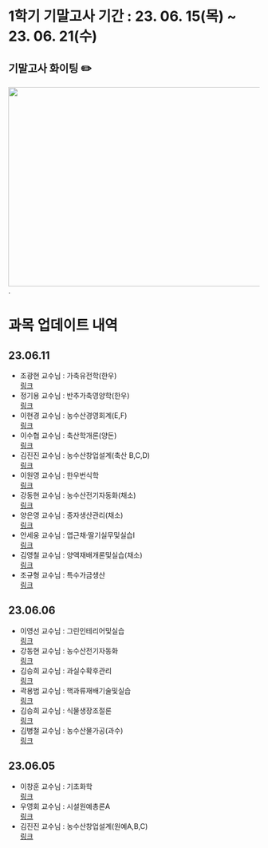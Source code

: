 # 1학기 기말고사 기간 : 23. 06. 15(목) ~ 23. 06. 21(수)

## 기말고사 화이팅 ✏️

<img src="https://s11.gifyu.com/images/Su18G.gif" width="600" height="400" />.

# 과목 업데이트 내역

## 23.06.11

- 조광현 교수님 : 가축유전학(한우)  
  [링크](<https://knuaf.info/수업/1학년/학과/축산/한우전공/조광현교수님_가축유전학(한우)>)
- 정기용 교수님 : 반추가축영양학(한우)  
  [링크](<https://knuaf.info/수업/1학년/학과/축산/한우전공/정기용교수님_반추가축영양학(한우)>)
- 이현경 교수님 : 농수산경영회계(E,F)  
  [링크](<https://knuaf.info/수업/1학년/축산 계열 공통/이현경교수님_농수산경영회계(E,F)>)
- 이수협 교수님 : 축산학개론(양돈)  
  [링크](<https://knuaf.info/수업/1학년/학과/축산/양돈전공/이수협교수님_축산학개론(양돈)>)
- 김진진 교수님 : 농수산창업설계(축산 B,C,D)  
  [링크](<https://knuaf.info/수업/1학년/축산 계열 공통/김진진교수님_농수산창업설계(축산,B,C,D)>)
- 이원영 교수님 : 한우번식학  
  [링크](https://knuaf.info/수업/1학년/학과/축산/한우전공/이원영교수님_한우번식학)
- 강동현 교수님 : 농수산전기자동화(채소)  
  [링크](<https://knuaf.info/수업/3학년/원예/채소전공/필수/강동현교수님_농수산전기자동화(채소)>)
- 양은영 교수님 : 종자생산관리(채소)  
  [링크](<https://knuaf.info/수업/3학년/원예/채소전공/필수/양은영교수님_종자생산관리(채소)>)
- 안세웅 교수님 : 엽근채·딸기실무및실습I  
  [링크](https://knuaf.info/수업/3학년/원예/채소전공/선택/안세웅교수님_엽근채.딸기실무및실습Ⅰ)
- 김영철 교수님 : 양액재배개론및실습(채소)  
  [링크](<https://knuaf.info/수업/3학년/원예/채소전공/선택/김영철교수님_양액재배개론및실습(채소)>)
- 조규형 교수님 : 특수가금생산  
  [링크](https://knuaf.info/수업/3학년/축산/가금전공/선택/조규형교수님_특수가금생산)

## 23.06.06

- 이영선 교수님 : 그린인테리어및실습  
  [링크](https://knuaf.info/수업/3학년/원예/과수전공/선택/이영선교수님_그린인테리어및실습)
- 강동현 교수님 : 농수산전기자동화  
  [링크](<https://knuaf.info/수업/3학년/원예/과수전공/필수/강동현교수님_농수산전기자동화(과수)>)
- 김승희 교수님 : 과실수확후관리  
  [링크](https://knuaf.info/수업/3학년/원예/과수전공/선택/김승희교수님_과실수확후관리)
- 곽용범 교수님 : 핵과류재배기술및실습  
  [링크](https://knuaf.info/수업/3학년/원예/과수전공/선택/곽용범교수님_핵과류재배기술및실습)
- 김승희 교수님 : 식물생장조절론  
  [링크](https://knuaf.info/수업/3학년/원예/과수전공/필수/김승희교수님_식물생장조절론)
- 김병철 교수님 : 농수산물가공(과수)  
  [링크](<https://knuaf.info/수업/3학년/원예/과수전공/필수/김병철교수님_농수산물가공(과수)>)

## 23.06.05

- 이창훈 교수님 : 기초화학  
  [링크](https://knuaf.info/%EC%88%98%EC%97%85/1%ED%95%99%EB%85%84/%EC%9B%90%EC%98%88%20%EA%B3%84%EC%97%B4%20%EA%B3%B5%ED%86%B5%20/%EC%9D%B4%EC%B0%BD%ED%9B%88%EA%B5%90%EC%88%98%EB%8B%98_%EA%B8%B0%EC%B4%88%ED%99%94%ED%95%99)
- 우영회 교수님 : 시설원예총론A  
  [링크](https://knuaf.info/%EC%88%98%EC%97%85/1%ED%95%99%EB%85%84/%ED%95%99%EA%B3%BC/%EC%9B%90%EC%98%88/%EC%9B%90%EC%98%88%ED%99%98%EA%B2%BD%EC%8B%9C%EC%8A%A4%ED%85%9C%EC%A0%84%EA%B3%B5/%EC%9A%B0%EC%98%81%ED%9A%8C%EA%B5%90%EC%88%98%EB%8B%98_%EC%8B%9C%EC%84%A4%EC%9B%90%EC%98%88%EC%B4%9D%EB%A1%A0A)
- 김진진 교수님 : 농수산창업설계(원예A,B,C)  
  [링크](<https://knuaf.info/%EC%88%98%EC%97%85/1%ED%95%99%EB%85%84/%EC%9B%90%EC%98%88%20%EA%B3%84%EC%97%B4%20%EA%B3%B5%ED%86%B5%20/%EA%B9%80%EC%A7%84%EC%A7%84%EA%B5%90%EC%88%98%EB%8B%98_%EB%86%8D%EC%88%98%EC%82%B0%EC%B0%BD%EC%97%85%EC%84%A4%EA%B3%84(%EC%9B%90%EC%98%88,A,B,C)>)
